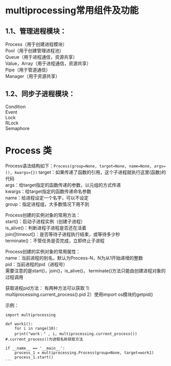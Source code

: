 # multiprocessing常用组件及功能
## 1.1、管理进程模块：
Process（用于创建进程模块）  
Pool（用于创建管理进程池）  
Queue（用于进程通信，资源共享）  
Value，Array（用于进程通信，资源共享）  
Pipe（用于管道通信）  
Manager（用于资源共享）  

## 1.2、同步子进程模块：
Condition  
Event  
Lock  
RLock  
Semaphore  

# Process 类
Process语法结构如下：` Process(group=None, target=None, name=None, args=(), kwargs={}) `
target：如果传递了函数的引用，这个子进程就执行这里(函数)的代码  
args：给target指定的函数传递的参数，以元组的方式传递  
kwargs：给target指定的函数传递命名参数  
name：给进程设定一个名字，可以不设定   
group：指定进程组，大多数情况下用不到  

Process创建的实例对象的常用方法：  
start()：启动子进程实例（创建子进程）  
is_alive()：判断进程子进程是否还在活着  
join([timeout])：是否等待子进程执行结束，或等待多少秒  
terminate()：不管任务是否完成，立即终止子进程  

Process创建的实例对象的常用属性：  
name：当前进程的别名，默认为Process-N，N为从1开始递增的整数  
pid：当前进程的pid（进程号）  
需要注意的是start()，join()，is_alive()， terminate()方法只能由创建进程对象的过程调用  

获取进程pid方法：
有两种方法可以获取
1）multiprocessing.current_process().pid
2）使用import os模块的getpid()

示例：
````
import multiprocessing

def work1():
    for i in range(10):
    print("work：" , i, multiprocessing.current_process())  #.current_process()为进程名称获取方法

if __name__ == '__main__':
    process_1 = multiprocessing.Process(group=None, target=work1)
    process_1.start()
```